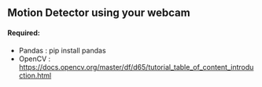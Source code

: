 ## Motion Detector using your webcam

#### Required:
- Pandas : pip install pandas
- OpenCV : https://docs.opencv.org/master/df/d65/tutorial_table_of_content_introduction.html
